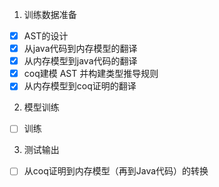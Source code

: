 1. 训练数据准备
- [x] AST的设计
- [x] 从java代码到内存模型的翻译
- [x] 从内存模型到java代码的翻译
- [x] coq建模 AST 并构建类型推导规则
- [x] 从内存模型到coq证明的翻译
2. 模型训练
- [ ] 训练
3. 测试输出
- [ ] 从coq证明到内存模型（再到Java代码）的转换